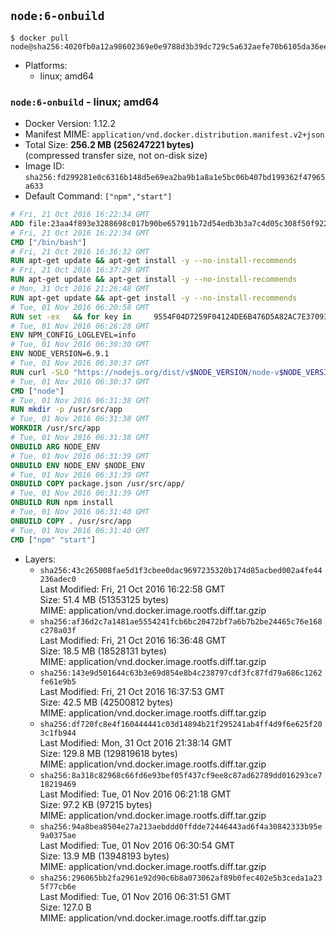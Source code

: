 ## `node:6-onbuild`

```console
$ docker pull node@sha256:4020fb0a12a98602369e0e9788d3b39dc729c5a632aefe70b6105da36ee81bf6
```

-	Platforms:
	-	linux; amd64

### `node:6-onbuild` - linux; amd64

-	Docker Version: 1.12.2
-	Manifest MIME: `application/vnd.docker.distribution.manifest.v2+json`
-	Total Size: **256.2 MB (256247221 bytes)**  
	(compressed transfer size, not on-disk size)
-	Image ID: `sha256:fd299281e0c6316b148d5e69ea2ba9b1a8a1e5bc06b407bd199362f47965a633`
-	Default Command: `["npm","start"]`

```dockerfile
# Fri, 21 Oct 2016 16:22:34 GMT
ADD file:23aa4f893e3288698c017b90be657911b72d54edb3b3a7c4d05c308f50f9228f in / 
# Fri, 21 Oct 2016 16:22:34 GMT
CMD ["/bin/bash"]
# Fri, 21 Oct 2016 16:36:32 GMT
RUN apt-get update && apt-get install -y --no-install-recommends 		ca-certificates 		curl 		wget 	&& rm -rf /var/lib/apt/lists/*
# Fri, 21 Oct 2016 16:37:29 GMT
RUN apt-get update && apt-get install -y --no-install-recommends 		bzr 		git 		mercurial 		openssh-client 		subversion 				procps 	&& rm -rf /var/lib/apt/lists/*
# Mon, 31 Oct 2016 21:26:48 GMT
RUN apt-get update && apt-get install -y --no-install-recommends 		autoconf 		automake 		bzip2 		file 		g++ 		gcc 		imagemagick 		libbz2-dev 		libc6-dev 		libcurl4-openssl-dev 		libdb-dev 		libevent-dev 		libffi-dev 		libgdbm-dev 		libgeoip-dev 		libglib2.0-dev 		libjpeg-dev 		libkrb5-dev 		liblzma-dev 		libmagickcore-dev 		libmagickwand-dev 		libmysqlclient-dev 		libncurses-dev 		libpng-dev 		libpq-dev 		libreadline-dev 		libsqlite3-dev 		libssl-dev 		libtool 		libwebp-dev 		libxml2-dev 		libxslt-dev 		libyaml-dev 		make 		patch 		xz-utils 		zlib1g-dev 	&& rm -rf /var/lib/apt/lists/*
# Tue, 01 Nov 2016 06:20:58 GMT
RUN set -ex   && for key in     9554F04D7259F04124DE6B476D5A82AC7E37093B     94AE36675C464D64BAFA68DD7434390BDBE9B9C5     0034A06D9D9B0064CE8ADF6BF1747F4AD2306D93     FD3A5288F042B6850C66B31F09FE44734EB7990E     71DCFD284A79C3B38668286BC97EC7A07EDE3FC1     DD8F2338BAE7501E3DD5AC78C273792F7D83545D     B9AE9905FFD7803F25714661B63B535A4C206CA9     C4F0DFFF4E8C1A8236409D08E73BC641CC11F4C8   ; do     gpg --keyserver ha.pool.sks-keyservers.net --recv-keys "$key";   done
# Tue, 01 Nov 2016 06:26:28 GMT
ENV NPM_CONFIG_LOGLEVEL=info
# Tue, 01 Nov 2016 06:30:30 GMT
ENV NODE_VERSION=6.9.1
# Tue, 01 Nov 2016 06:30:37 GMT
RUN curl -SLO "https://nodejs.org/dist/v$NODE_VERSION/node-v$NODE_VERSION-linux-x64.tar.xz"   && curl -SLO "https://nodejs.org/dist/v$NODE_VERSION/SHASUMS256.txt.asc"   && gpg --batch --decrypt --output SHASUMS256.txt SHASUMS256.txt.asc   && grep " node-v$NODE_VERSION-linux-x64.tar.xz\$" SHASUMS256.txt | sha256sum -c -   && tar -xJf "node-v$NODE_VERSION-linux-x64.tar.xz" -C /usr/local --strip-components=1   && rm "node-v$NODE_VERSION-linux-x64.tar.xz" SHASUMS256.txt.asc SHASUMS256.txt   && ln -s /usr/local/bin/node /usr/local/bin/nodejs
# Tue, 01 Nov 2016 06:30:37 GMT
CMD ["node"]
# Tue, 01 Nov 2016 06:31:38 GMT
RUN mkdir -p /usr/src/app
# Tue, 01 Nov 2016 06:31:38 GMT
WORKDIR /usr/src/app
# Tue, 01 Nov 2016 06:31:38 GMT
ONBUILD ARG NODE_ENV
# Tue, 01 Nov 2016 06:31:39 GMT
ONBUILD ENV NODE_ENV $NODE_ENV
# Tue, 01 Nov 2016 06:31:39 GMT
ONBUILD COPY package.json /usr/src/app/
# Tue, 01 Nov 2016 06:31:39 GMT
ONBUILD RUN npm install
# Tue, 01 Nov 2016 06:31:40 GMT
ONBUILD COPY . /usr/src/app
# Tue, 01 Nov 2016 06:31:40 GMT
CMD ["npm" "start"]
```

-	Layers:
	-	`sha256:43c265008fae5d1f3cbee0dac9697235320b174d85acbed002a4fe44236adec0`  
		Last Modified: Fri, 21 Oct 2016 16:22:58 GMT  
		Size: 51.4 MB (51353125 bytes)  
		MIME: application/vnd.docker.image.rootfs.diff.tar.gzip
	-	`sha256:af36d2c7a1481ae5554241fcb6bc20472bf7a6b7b2be24465c76e168c278a03f`  
		Last Modified: Fri, 21 Oct 2016 16:36:48 GMT  
		Size: 18.5 MB (18528131 bytes)  
		MIME: application/vnd.docker.image.rootfs.diff.tar.gzip
	-	`sha256:143e9d501644c63b3e69d854e8b4c238797cdf3fc87fd79a686c1262fe61e9b5`  
		Last Modified: Fri, 21 Oct 2016 16:37:53 GMT  
		Size: 42.5 MB (42500812 bytes)  
		MIME: application/vnd.docker.image.rootfs.diff.tar.gzip
	-	`sha256:df720fc8e4f160444441c03d14894b21f295241ab4ff4d9f6e625f203c1fb944`  
		Last Modified: Mon, 31 Oct 2016 21:38:14 GMT  
		Size: 129.8 MB (129819618 bytes)  
		MIME: application/vnd.docker.image.rootfs.diff.tar.gzip
	-	`sha256:8a318c82968c66fd6e93bef05f437cf9ee8c87ad62789dd016293ce718219469`  
		Last Modified: Tue, 01 Nov 2016 06:21:18 GMT  
		Size: 97.2 KB (97215 bytes)  
		MIME: application/vnd.docker.image.rootfs.diff.tar.gzip
	-	`sha256:94a8bea8504e27a213aebddd0ffdde72446443ad6f4a30842333b95e9a0375ae`  
		Last Modified: Tue, 01 Nov 2016 06:30:54 GMT  
		Size: 13.9 MB (13948193 bytes)  
		MIME: application/vnd.docker.image.rootfs.diff.tar.gzip
	-	`sha256:296065bb2fa2961e92d90c6b8a073062af89b0fec402e5b3ceda1a235f77cb6e`  
		Last Modified: Tue, 01 Nov 2016 06:31:51 GMT  
		Size: 127.0 B  
		MIME: application/vnd.docker.image.rootfs.diff.tar.gzip
